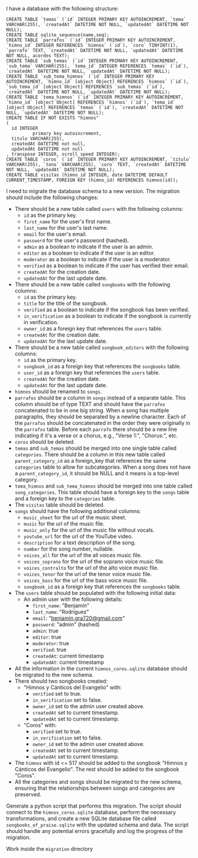 I have a database with the following structure:

```
CREATE TABLE `temas` (`id` INTEGER PRIMARY KEY AUTOINCREMENT, `tema` VARCHAR(255), `createdAt` DATETIME NOT NULL, `updatedAt` DATETIME NOT NULL);
CREATE TABLE sqlite_sequence(name,seq);
CREATE TABLE `parrafos` (`id` INTEGER PRIMARY KEY AUTOINCREMENT, `himno_id` INTEGER REFERENCES `himnos` (`id`), `coro` TINYINT(1), `parrafo` TEXT, `createdAt` DATETIME NOT NULL, `updatedAt` DATETIME NOT NULL, acordes TEXT);
CREATE TABLE `sub_temas` (`id` INTEGER PRIMARY KEY AUTOINCREMENT, `sub_tema` VARCHAR(255), `tema_id` INTEGER REFERENCES `temas` (`id`), `createdAt` DATETIME NOT NULL, `updatedAt` DATETIME NOT NULL);
CREATE TABLE `sub_tema_himnos` (`id` INTEGER PRIMARY KEY AUTOINCREMENT, `himno_id` [object Object] REFERENCES `himnos` (`id`), `sub_tema_id` [object Object] REFERENCES `sub_temas` (`id`), `createdAt` DATETIME NOT NULL, `updatedAt` DATETIME NOT NULL);
CREATE TABLE `tema_himnos` (`id` INTEGER PRIMARY KEY AUTOINCREMENT, `himno_id` [object Object] REFERENCES `himnos` (`id`), `tema_id` [object Object] REFERENCES `temas` (`id`), `createdAt` DATETIME NOT NULL, `updatedAt` DATETIME NOT NULL);
CREATE TABLE IF NOT EXISTS "himnos"
(
  id INTEGER
          primary key autoincrement,
  titulo VARCHAR(255),
  createdAt DATETIME not null,
  updatedAt DATETIME not null
, transpose INTEGER, scroll_speed INTEGER);
CREATE TABLE `coros` (`id` INTEGER PRIMARY KEY AUTOINCREMENT, `titulo` VARCHAR(255), `tono` VARCHAR(255), `coro` TEXT, `createdAt` DATETIME NOT NULL, `updatedAt` DATETIME NOT NULL);
CREATE TABLE visitas (himno_id INTEGER, date DATETIME DEFAULT CURRENT_TIMESTAMP, FOREIGN KEY (himno_id) REFERENCES himnos(id));
```

I need to migrate the database schema to a new version. The migration should include the following changes:

- There should be a new table called `users` with the following columns:
  - `id` as the primary key.
  - `first_name` for the user's first name.
  - `last_name` for the user's last name.
  - `email` for the user's email.
  - `password` for the user's password (hashed).
  - `admin` as a boolean to indicate if the user is an admin.
  - `editor` as a boolean to indicate if the user is an editor.
  - `moderator` as a boolean to indicate if the user is a moderator.
  - `verified` as a boolean to indicate if the user has verified their email.
  - `createdAt` for the creation date.
  - `updatedAt` for the last update date.
- There should be a new table called `songbooks` with the following columns:
  - `id` as the primary key.
  - `title` for the title of the songbook.
  - `verified` as a boolean to indicate if the songbook has been verified.
  - `in_verification` as a boolean to indicate if the songbook is currently in verification.
  - `owner_id` as a foreign key that references the `users` table.
  - `createdAt` for the creation date.
  - `updatedAt` for the last update date.
- There should be a new table called `songbook_editors` with the following columns:
  - `id` as the primary key.
  - `songbook_id` as a foreign key that references the `songbooks` table.
  - `user_id` as a foreign key that references the `users` table.
  - `createdAt` for the creation date.
  - `updatedAt` for the last update date.
- `himnos` should be renamed to `songs`.
- `parrafos` should be a column in `songs` instead of a separate table. This column should be of type TEXT and should have the `parrafos` concatenated to be in one big string. When a song has multiple paragraphs, they should be separated by a newline character. Each of the `parrafos` should be concatenated in the order they were originally in the `parrafos` table. Before each `parrafo` there should be a new line indicating if it's a verse or a chorus, e.g., "Verse 1:", "Chorus:", etc.
- `coros` should be deleted.
- `temas` and `sub_temas` should be merged into one single table called `categories`. There should be a column in this new table called `parent_category_id` as a foreign_key that references the same `categories` table to allow for subcategories. When a song does not have a `parent_category_id`, it should be NULL and it means is a top-level category.
- `tema_himnos` and `sub_tema_himnos` should be merged into one table called `song_categories`. This table should have a foreign key to the `songs` table and a foreign key to the `categories` table.
- The `visitas` table should be deleted.
- `songs` should have the following additional columns:
  - `music_sheet` for the url of the music sheet.
  - `music` for the url of the music file.
  - `music_only` for the url of the music file without vocals.
  - `youtube_url` for the url of the YouTube video.
  - `description` for a text description of the song.
  - `number` for the song number, nullable.
  - `voices_all` for the url of the all voices music file.
  - `voices_soprano` for the url of the soprano voice music file.
  - `voices_contralto` for the url of the alto voice music file.
  - `voices_tenor` for the url of the tenor voice music file.
  - `voices_bass` for the url of the bass voice music file.
  - `songbook_id` as a foreign key that references the `songbooks` table.
- The `users` table should be populated with the following initial data:
  - An admin user with the following details:
    - `first_name`: "Benjamín"
    - `last_name`: "Rodríguez"
    - `email`: "benjamin.gra720@gmail.com"
    - `password`: "admin" (hashed)
    - `admin`: true
    - `editor`: true
    - `moderator`: true
    - `verified`: true
    - `createdAt`: current timestamp
    - `updatedAt`: current timestamp
- All the information in the current `himnos_coros.sqlite` database should be migrated to the new schema.
- There should two songbooks created:
  - "Himnos y Cánticos del Evangelio" with:
    - `verified` set to true.
    - `in_verification` set to false.
    - `owner_id` set to the admin user created above.
    - `createdAt` set to current timestamp.
    - `updatedAt` set to current timestamp.
  - "Coros" with:
    - `verified` set to true.
    - `in_verification` set to false.
    - `owner_id` set to the admin user created above.
    - `createdAt` set to current timestamp.
    - `updatedAt` set to current timestamp.
- The `himnos` with id <= 517 should be added to the songbook "Himnos y Cánticos del Evangelio". The rest should be added to the songbook "Coros".
- All the categories and songs should be migrated to the new schema, ensuring that the relationships between songs and categories are preserved.

Generate a python script that performs this migration. The script should connect to the `himnos_coros.sqlite` database, perform the necessary transformations, and create a new SQLite database file called `songbooks_of_praise.sqlite` with the updated schema and data. The script should handle any potential errors gracefully and log the progress of the migration.

Work inside the `migration` directory
